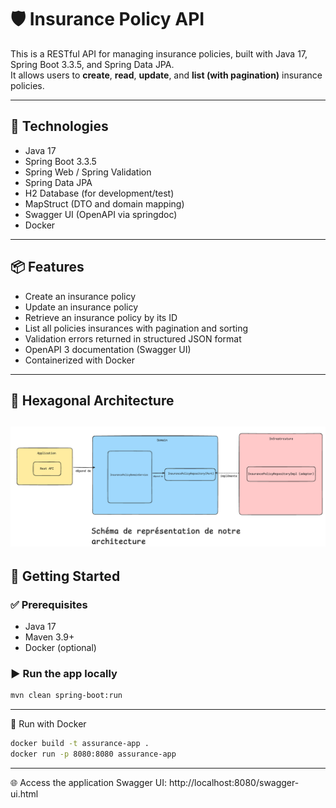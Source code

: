 # 🛡️ Insurance Policy API

This is a RESTful API for managing insurance policies, built with Java 17, Spring Boot 3.3.5, and Spring Data JPA.  
It allows users to **create**, **read**, **update**, and **list (with pagination)** insurance policies.

---

## 🧰 Technologies

- Java 17
- Spring Boot 3.3.5
- Spring Web / Spring Validation
- Spring Data JPA
- H2 Database (for development/test)
- MapStruct (DTO and domain mapping)
- Swagger UI (OpenAPI via springdoc)
- Docker

---

## 📦 Features

- Create an insurance policy
- Update an insurance policy
- Retrieve an insurance policy by its ID
- List all policies insurances with pagination and sorting
- Validation errors returned in structured JSON format
- OpenAPI 3 documentation (Swagger UI)
- Containerized with Docker

---

## 🧱 Hexagonal Architecture

![Hexagonal Architecture](doc/hexagonal-architecture.png)
----

## 🚀 Getting Started

### ✅ Prerequisites

- Java 17
- Maven 3.9+
- Docker (optional)


### ▶️ Run the app locally

```bash
mvn clean spring-boot:run
```
----

🐳 Run with Docker
```bash
docker build -t assurance-app .
docker run -p 8080:8080 assurance-app
```
-----
🌐 Access the application
Swagger UI: http://localhost:8080/swagger-ui.html

